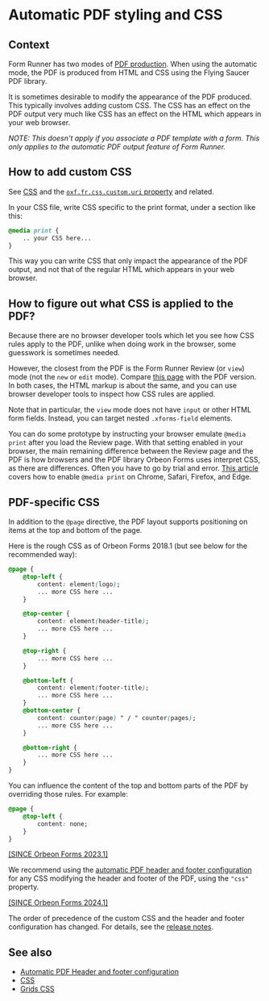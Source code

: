 # Automatic PDF styling and CSS

## Context

Form Runner has two modes of [PDF production](/form-runner/feature/pdf-production.md). When using the automatic mode, the PDF is produced from HTML and CSS using the Flying Saucer PDF library.

It is sometimes desirable to modify the appearance of the PDF produced. This typically involves adding custom CSS. The CSS has an effect on the PDF output very much like CSS has an effect on the HTML which appears in your web browser.

_NOTE: This doesn't apply if you associate a PDF template with a form. This only applies to the automatic PDF output feature of Form Runner._

## How to add custom CSS

See [CSS](css.md) and the [`oxf.fr.css.custom.uri` property](/form-runner/styling/css#adding-your-own-css-files) and related.

In your CSS file, write CSS specific to the print format, under a section like this:

```css
@media print {
    .. your CSS here...
}
```

This way you can write CSS that only impact the appearance of the PDF output, and not that of the regular HTML which appears in your web browser.

## How to figure out what CSS is applied to the PDF?

Because there are no browser developer tools which let you see how CSS rules apply to the PDF, unlike when doing work in the browser, some guesswork is sometimes needed. 

However, the closest from the PDF is the Form Runner Review (or `view`) mode (not the `new` or `edit` mode). Compare
[this page](http://demo.orbeon.com/orbeon/fr/orbeon/bookshelf/view/891ce63e59c17348f6fda273afe28c2b) with the PDF version. In both cases, the HTML markup is about the same, and you can use browser developer tools to inspect how CSS rules are applied.

Note that in particular, the `view` mode does not have `input` or other HTML form fields. Instead, you can
target nested `.xforms-field` elements.

You can do some prototype by instructing your browser emulate `@media print` after you load the Review page. With that setting enabled in your browser, the main remaining difference between the Review page and the PDF is how browsers and the PDF library Orbeon Forms uses interpret CSS, as there are differences. Often you have to go by trial and error. [This article](https://css-tricks.com/can-you-view-print-stylesheets-applied-directly-in-the-browser/) covers how to enable `@media print` on Chrome, Safari, Firefox, and Edge. 

## PDF-specific CSS

In addition to the `@page` directive, the PDF layout supports positioning on items at the top and bottom of the page. 

Here is the rough CSS as of Orbeon Forms 2018.1 (but see below for the recommended way):

```css
@page {
    @top-left {
        content: element(logo);
        ... more CSS here ...
    }

    @top-center {
        content: element(header-title);
        ... more CSS here ...
    }

    @top-right {
        ... more CSS here ...
    }

    @bottom-left {
        content: element(footer-title);
        ... more CSS here ...
    }
    @bottom-center {
        content: counter(page) " / " counter(pages);
        ... more CSS here ...
    }

    @bottom-right {
        ... more CSS here ...
    }
}
```

You can influence the content of the top and bottom parts of the PDF by overriding those rules. For example:

```css
@page {
    @top-left {
        content: none;
    }
}
```

[\[SINCE Orbeon Forms 2023.1\]](/release-notes/orbeon-forms-2023.1.md)

We recommend using the [automatic PDF header and footer configuration](../feature/pdf-automatic-header-footer.md) for any CSS modifying the header and footer of the PDF, using the `"css"` property.

[\[SINCE Orbeon Forms 2024.1\]](/release-notes/orbeon-forms-2024.1.md)

The order of precedence of the custom CSS and the header and footer configuration has changed. For details, see the [release notes](/release-notes/orbeon-forms-2024.1.md#pdf-headerfooter-configuration).

## See also

- [Automatic PDF Header and footer configuration](/form-runner/feature/pdf-automatic.md#header-and-footer-configuration)
- [CSS](css.md)
- [Grids CSS](grids.md)
